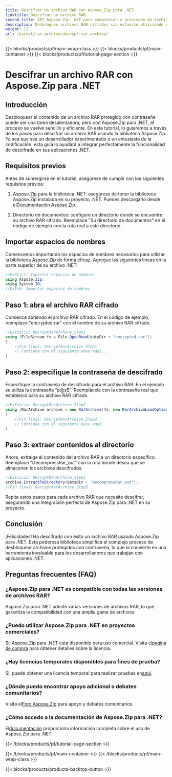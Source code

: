 ```yaml
---
title: Descifrar un archivo RAR con Aspose.Zip para .NET
linktitle: Descifrar un archivo RAR
second_title: API Aspose.Zip .NET para compresión y archivado de archivos
description: Desbloquee archivos RAR cifrados sin esfuerzo utilizando Aspose.Zip para .NET. Siga nuestra guía paso a paso para una integración perfecta y un descifrado eficiente.
weight: 12
url: /es/net/rar-archive/decrypt-rar-archive/
---
```


{{< blocks/products/pf/main-wrap-class >}}
{{< blocks/products/pf/main-container >}}
{{< blocks/products/pf/tutorial-page-section >}}

# Descifrar un archivo RAR con Aspose.Zip para .NET


## Introducción

Desbloquear el contenido de un archivo RAR protegido con contraseña puede ser una tarea desalentadora, pero con Aspose.Zip para .NET, el proceso se vuelve sencillo y eficiente. En este tutorial, lo guiaremos a través de los pasos para descifrar un archivo RAR usando la biblioteca Aspose.Zip. Ya sea que sea un desarrollador experimentado o un entusiasta de la codificación, esta guía lo ayudará a integrar perfectamente la funcionalidad de descifrado en sus aplicaciones .NET.

## Requisitos previos

Antes de sumergirse en el tutorial, asegúrese de cumplir con los siguientes requisitos previos:

1.  Aspose.Zip para la biblioteca .NET: asegúrese de tener la biblioteca Aspose.Zip instalada en su proyecto .NET. Puedes descargarlo desde el[Documentación Aspose.Zip](https://reference.aspose.com/zip/net/).

2. Directorio de documentos: configure un directorio donde se encuentre su archivo RAR cifrado. Reemplace "Su directorio de documentos" en el código de ejemplo con la ruta real a este directorio.

## Importar espacios de nombres

Comencemos importando los espacios de nombres necesarios para utilizar la biblioteca Aspose.Zip de forma eficaz. Agregue las siguientes líneas en la parte superior de su archivo .NET:

```csharp
//ExStart: Importar espacios de nombres
using Aspose.Zip;
using System.IO;
//ExEnd: Importar espacios de nombres
```

## Paso 1: abra el archivo RAR cifrado

Comience abriendo el archivo RAR cifrado. En el código de ejemplo, reemplace "encrypted.rar" con el nombre de su archivo RAR cifrado.

```csharp
//ExInicio: DecryptRarArchive_Step1
using (FileStream fs = File.OpenRead(dataDir + "encrypted.rar"))
{
    //Fin final: DecryptRarArchive_Step1
    // Continúe con el siguiente paso aquí...
}
```

## Paso 2: especifique la contraseña de descifrado

Especifique la contraseña de descifrado para el archivo RAR. En el ejemplo se utiliza la contraseña "p@s$". Reemplácela con la contraseña real que estableció para su archivo RAR cifrado.

```csharp
//ExInicio: DecryptRarArchive_Step2
using (RarArchive archive = new RarArchive(fs, new RarArchiveLoadOptions() { DecryptionPassword = "p@s$" }))
{
    //Fin final: DecryptRarArchive_Step2
    // Continúe con el siguiente paso aquí...
}
```

## Paso 3: extraer contenidos al directorio

Ahora, extraiga el contenido del archivo RAR a un directorio específico. Reemplace "DecompressRar_out" con la ruta donde desea que se almacenen los archivos descifrados.

```csharp
//ExInicio: DecryptRarArchive_Step3
archive.ExtractToDirectory(dataDir + "DecompressRar_out");
//Fin final: DecryptRarArchive_Step3
```

Repita estos pasos para cada archivo RAR que necesite descifrar, asegurando una integración perfecta de Aspose.Zip para .NET en su proyecto.

## Conclusión

¡Felicidades! Ha descifrado con éxito un archivo RAR usando Aspose.Zip para .NET. Esta poderosa biblioteca simplifica el complejo proceso de desbloquear archivos protegidos con contraseña, lo que la convierte en una herramienta invaluable para los desarrolladores que trabajan con aplicaciones .NET.

## Preguntas frecuentes (FAQ)

### ¿Aspose.Zip para .NET es compatible con todas las versiones de archivos RAR?
Aspose.Zip para .NET admite varias versiones de archivos RAR, lo que garantiza la compatibilidad con una amplia gama de archivos.

### ¿Puedo utilizar Aspose.Zip para .NET en proyectos comerciales?
 Sí, Aspose.Zip para .NET está disponible para uso comercial. Visita el[pagina de compra](https://purchase.aspose.com/buy) para obtener detalles sobre la licencia.

### ¿Hay licencias temporales disponibles para fines de prueba?
 Sí, puede obtener una licencia temporal para realizar pruebas en[aquí](https://purchase.aspose.com/temporary-license/).

### ¿Dónde puedo encontrar apoyo adicional o debates comunitarios?
 Visita el[Foro Aspose.Zip](https://forum.aspose.com/c/zip/37) para apoyo y debates comunitarios.

### ¿Cómo accedo a la documentación de Aspose.Zip para .NET?
 El[documentación](https://reference.aspose.com/zip/net/) proporciona información completa sobre el uso de Aspose.Zip para .NET.

{{< /blocks/products/pf/tutorial-page-section >}}

{{< /blocks/products/pf/main-container >}}
{{< /blocks/products/pf/main-wrap-class >}}

{{< blocks/products/products-backtop-button >}}
